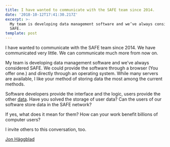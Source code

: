 ```yaml
---
title: I have wanted to communicate with the SAFE team since 2014.
date: '2018-10-12T17:41:30.217Z'
excerpt: >-
  My team is developing data management software and we’ve always considered
  SAFE.
template: post
---
```

I have wanted to communicate with the SAFE team since 2014. We have communicated very little. We can communicate much more from now on.

My team is developing data management software and we’ve always considered SAFE. We could provide the software through a browser (You offer one.) and directly through an operating system. While many servers are available, I like your method of storing data the most among the current methods.

Software developers provide the interface and the logic, users provide the other [data](https://www.wikiwand.com/en/Multitier_architecture#/Three-tier_architecture). Have you solved the storage of user data? Can the users of our software store data in the SAFE network?

If yes, what does it mean for them? How can your work benefit billions of computer users?

I invite others to this conversation, too.

[Jon Häggblad](https://medium.com/u/fb21bbc43d91)
